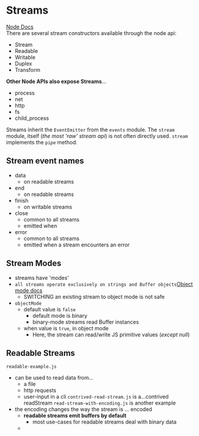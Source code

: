 # Streams
[Node Docs](https://nodejs.org/api/stream.html)  
There are several stream constructors available through the node api:
- Stream
- Readable
- Writable
- Duplex
- Transform

**Other Node APIs also expose Streams**...
- process
- net
- http
- fs
- child_process

Streams inherit the `EventEmitter` from the `events` module. The `stream` module, itself (_the most 'raw' stream api_) is not often directly used. `stream` implements the `pipe` method.

## Stream event names
- data
  - on readable streams
- end
  - on readable streams
- finish
  - on writable streams
- close
  - common to all streams
  - emitted when 
- error
  - common to all streams
  - emitted when a stream encounters an error

## Stream Modes
- streams have 'modes'
- `all streams operate exclusively on strings and Buffer objects`[Object mode docs](https://nodejs.org/api/stream.html#stream_object_mode)
  - SWITCHING an existing stream to object mode is not safe
- `objectMode` 
  - default value is `false`
    - default mode is binary
    - binary-mode streams read Buffer instances
  - when value is `true`, in object mode
    - Here, the stream can read/write JS primitive values (_except null_)

## Readable Streams
`readable-example.js`
- can be used to read data from...
  - a file
  - http requests
  - user-input in a cli
`contrived-read-stream.js` is a...contrived readStream
`read-stream-with-encoding.js` is another example
- the encoding changes the way the stream is ... encoded
  - **readable streams emit buffers by default**
    - most use-cases for readable streams deal with binary data 
  - 